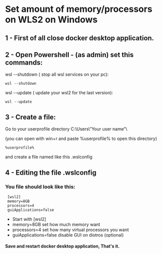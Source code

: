 # Set amount of memory/processors on WLS2 on Windows


## 1 - First of all close docker desktop application.
## 2 - Open Powershell - (as admin) set this commands:

 wsl --shutdown ( stop all wsl services on your pc):
 ```
 wsl --shutdown
 ```
 wsl --update ( update your wsl2 for the last version):

```
wsl --update 
```
 
 ## 3 - Create a file:
 Go to  your  userprofile directory  C:\Users\”Your user name”\ 

(you can open with  win+r   and paste %userprofile% to open this directory)

```
%userprofile%
```
 and create a file named like this  .wslconfig

 

## 4 - Editing the file .wslconfig 

### You file should look like this:


     
     [wsl2]
     memory=8GB
     processors=4
     guiApplications=false
     

- Start  with   [wsl2] 
- memory=8GB   set how much memory want
- processors=4   set how many virtual processors you want 
- guiApplications=false  disable GUI on distros  (optional)


#### Save and restart  docker desktop application, That's it.

